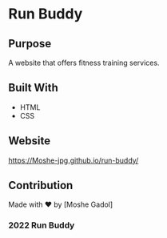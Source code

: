 # Run Buddy

## Purpose
A website that offers fitness training services.

## Built With
* HTML
* CSS

## Website
https://Moshe-jpg.github.io/run-buddy/

## Contribution
Made with ❤️ by [Moshe Gadol]

### 2022 Run Buddy
